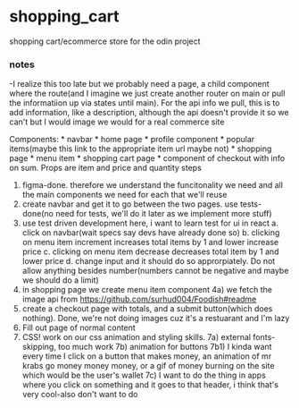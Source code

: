 # shopping_cart
shopping cart/ecommerce store for the odin project

### notes
-I realize this too late but we probably need a page, a child component
where the route(and I imagine we just create another router on main or pull
the informatiion up via states until main). For the api info we pull,
this is to add information, like a description, although the api doesn't provide it
so we can't but I would image we would for a real commerce site

Components:
    * navbar
    * home page 
        * profile component
        * popular items(maybe this link to the appropriate item url maybe not)
    * shopping page
        * menu item
    * shopping cart page
        * component of checkout with info on sum. Props are item and price and quantity
steps
1) figma-done. therefore we understand the funcitonality we need and all the main components we need for each that we'll reuse
2) create navbar and get it to go between the two pages. use tests-done(no need for tests, we'll do it later as we implement more stuff)
3) use test driven development here, i want to learn test for ui in react
    a. click on navbar(wait specs say devs have already done so)
    b. clicking on menu item increment increases total items by 1 and lower increase price
    c. clicking on menu item decrease decreases total item by 1 and lower price
    d. change input and it should do so approrpiately. Do not allow anything besides number(numbers cannot be negative and maybe we should do a limit)
4) in shopping page we create menu item component
4a) we fetch the image api from https://github.com/surhud004/Foodish#readme
5) create a checkout page with totals, and a submit button(which does nothing).
Done, we're not doing images cuz it's a restuarant and I'm lazy
6) Fill out page of normal content
7) CSS! work on our css animation and styling skills.
7a) external fonts-skipping, too much work
7b) animation for buttons
    7b1) I kinda want every time I click on a button that makes money, an animation of 
        mr krabs go money money money, or a gif of money burning on the site which 
        would be the user's wallet
7c) I want to do the thing in apps where you click on something and it goes to that header, i think that's very cool-also don't want to do

